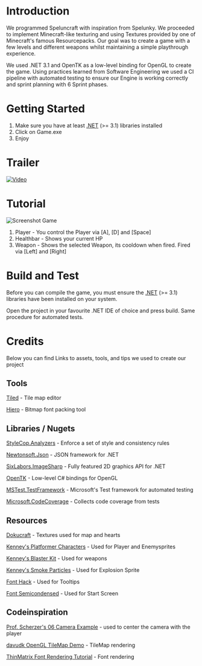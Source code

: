 # Introduction

We programmed Speluncraft with inspiration from Spelunky. We proceeded to implement Minecraft-like texturing and using Textures provided by one of Minecraft's famous Resourcepacks.
Our goal was to create a game with a few levels and different weapons whilst maintaining a simple playthrough experience.

We used .NET 3.1 and OpenTK as a low-level binding for OpenGL to create the game. Using practices learned from Software Engineering we used a CI pipeline with automated testing to ensure our Engine is working correctly and sprint planning with 6 Sprint phases.

# Getting Started

1. Make sure you have at least [.NET](https://dotnet.microsoft.com/download/dotnet/3.1) (>= 3.1) libraries installed
2. Click on Game.exe
3. Enjoy

# Trailer

[![Video](https://rwuwu.de/0f240h)](https://zer0.pw/mueIYFM "Trailer")

# Tutorial

![Screenshot Game](https://rwuwu.de/gNLveI)

1. Player - You control the Player via [A], [D] and [Space]
2. Healthbar - Shows your current HP
3. Weapon - Shows the selected Weapon, its cooldown when fired. Fired via [Left] and [Right]

# Build and Test

Before you can compile the game, you must ensure the [.NET](https://dotnet.microsoft.com/download/dotnet/3.1) (>= 3.1) libraries have been installed on your system.

Open the project in your favourite .NET IDE of choice and press build. Same procedure for automated tests.

# Credits

Below you can find Links to assets, tools, and tips we used to create our project

## Tools

[Tiled](https://github.com/mapeditor/tiled) - Tile map editor

[Hiero](https://github.com/libgdx/libgdx/wiki/Hiero) - Bitmap font packing tool

## Libraries / Nugets

[StyleCop.Analyzers](https://www.nuget.org/packages/StyleCop.Analyzers) - Enforce a set of style and consistency rules

[Newtonsoft.Json](https://www.nuget.org/packages/Newtonsoft.Json) - JSON framework for .NET

[SixLabors.ImageSharp](https://www.nuget.org/packages/SixLabors.ImageSharp) - Fully featured 2D graphics API for .NET

[OpenTK](https://www.nuget.org/packages/OpenTK) - Low-level C# bindings for OpenGL

[MSTest.TestFramework](https://www.nuget.org/packages/MSTest.TestFramework) - Microsoft's Test framework for automated testing

[Microsoft.CodeCoverage](https://www.nuget.org/packages/Microsoft.CodeCoverage) - Collects code coverage from tests

## Resources

[Dokucraft](https://dokucraft.co.uk) - Textures used for map and hearts

[Kenney's Platformer Characters](https://kenney.nl/assets/platformer-characters) - Used for Player and Enemysprites

[Kenney's Blaster Kit](https://kenney.nl/assets/blaster-kit) - Used for weapons

[Kenney's Smoke Particles](https://kenney.nl/assets/smoke-particles) - Used for Explosion Sprite

[Font Hack](https://sourcefoundry.org/hack/) - Used for Tooltips

[Font Semicondensed](https://fonts.google.com/specimen/Barlow+Semi+Condensed) - Used for Start Screen

## Codeinspiration

[Prof. Scherzer's 06 Camera Example](https://fbe-nextcloud.rwu.de/s/y8xGNNx7AA7BZtL) - used to center the camera with the player

[davudk OpenGL TileMap Demo](https://github.com/davudk/OpenGL-TileMap-Demos#1-immediate-rendering) - TileMap rendering

[ThinMatrix Font Rendering Tutorial](https://www.youtube.com/watch?v=mnIQEQoHHCU) - Font rendering

